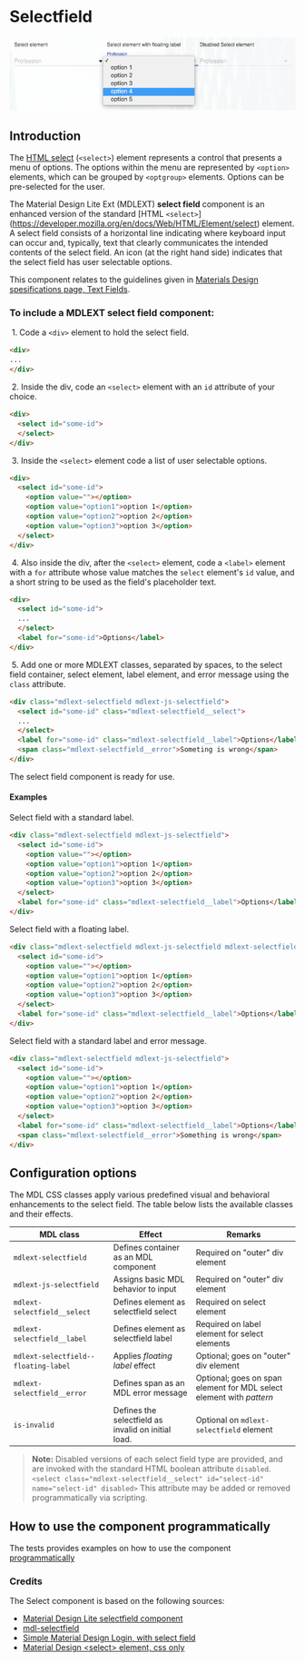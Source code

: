 # Selectfield
![Selectfield](../../etc/select-element.png)

## Introduction
The [HTML select](https://developer.mozilla.org/en/docs/Web/HTML/Element/select) (`<select>`) element represents 
a control that presents a menu of options. The options within the menu are represented by `<option>` elements, 
which can be grouped by ```<optgroup>``` elements. Options can be pre-selected for the user.

The Material Design Lite Ext (MDLEXT) **select field** component is an enhanced version of the standard 
[HTML `<select>`] (https://developer.mozilla.org/en/docs/Web/HTML/Element/select) element.
A select field consists of a horizontal line indicating where keyboard input can occur and, typically, text that clearly communicates 
the intended contents of the select field. An icon (at the right hand side) indicates that the select field has user selectable options. 

This component relates to the guidelines given in [Materials Design spesifications page, Text Fields](http://www.google.com/design/spec/components/text-fields.html). 

### To include a MDLEXT **select field** component:

&nbsp;1. Code a `<div>` element to hold the select field.
```html
<div>
...
</div>
```

&nbsp;2. Inside the div, code an `<select>` element with an `id` attribute of your choice.
```html
<div>
  <select id="some-id">
  </select>
</div>
```

&nbsp;3. Inside the `<select>` element code a list of user selectable options.
```html
<div>
  <select id="some-id">
    <option value=""></option>
    <option value="option1">option 1</option>
    <option value="option2">option 2</option>
    <option value="option3">option 3</option>
  </select>
</div>
```

&nbsp;4. Also inside the div, after the `<select>` element, code a `<label>` element with a `for` attribute 
whose value matches the `select` element's `id` value, and a short string to be used as the field's placeholder text.
```html
<div>
  <select id="some-id">
  ...
  </select>
  <label for="some-id">Options</label>
</div>
```

&nbsp;5. Add one or more MDLEXT classes, separated by spaces, to the select field container, 
select element, label element, and error message using the `class` attribute.
```html
<div class="mdlext-selectfield mdlext-js-selectfield">
  <select id="some-id" class="mdlext-selectfield__select">
  ...
  </select>
  <label for="some-id" class="mdlext-selectfield__label">Options</label>
  <span class="mdlext-selectfield__error">Someting is wrong</span>
</div>
```
The select field component is ready for use.

#### Examples

Select field with a standard label.
```html
<div class="mdlext-selectfield mdlext-js-selectfield">
  <select id="some-id">
    <option value=""></option>
    <option value="option1">option 1</option>
    <option value="option2">option 2</option>
    <option value="option3">option 3</option>
  </select>
  <label for="some-id" class="mdlext-selectfield__label">Options</label>
</div>
```

Select field with a floating label.
```html
<div class="mdlext-selectfield mdlext-js-selectfield mdlext-selectfield--floating-label">
  <select id="some-id">
    <option value=""></option>
    <option value="option1">option 1</option>
    <option value="option2">option 2</option>
    <option value="option3">option 3</option>
  </select>
  <label for="some-id" class="mdlext-selectfield__label">Options</label>
</div>
```

Select field with a standard label and error message.
```html
<div class="mdlext-selectfield mdlext-js-selectfield">
  <select id="some-id">
    <option value=""></option>
    <option value="option1">option 1</option>
    <option value="option2">option 2</option>
    <option value="option3">option 3</option>
  </select>
  <label for="some-id" class="mdlext-selectfield__label">Options</label>
  <span class="mdlext-selectfield__error">Something is wrong</span>
</div>
```


## Configuration options

The MDL CSS classes apply various predefined visual and behavioral enhancements to the select field. 
The table below lists the available classes and their effects.

| MDL class | Effect | Remarks |
|-----------|--------|---------|
| `mdlext-selectfield` | Defines container as an MDL component | Required on "outer" div element|
| `mdlext-js-selectfield` | Assigns basic MDL behavior to input | Required on "outer" div element |
| `mdlext-selectfield__select` | Defines element as selectfield select | Required on select element |
| `mdlext-selectfield__label` | Defines element as selectfield label | Required on label element for select elements |
| `mdlext-selectfield--floating-label` | Applies *floating label* effect | Optional; goes on "outer" div element |
| `mdlext-selectfield__error` | Defines span as an MDL error message | Optional; goes on span element for MDL select element with *pattern*|
| `is-invalid` | Defines the selectfield as invalid on initial load. | Optional on `mdlext-selectfield` element |
<!--
| `mdlext-selectfield--expandable` | Defines a div as an MDL expandable select field container | For expandable select fields, required on "outer" div element |
| `mdl-button` | Defines label as an MDL icon button | For expandable select fields, required on "outer" div's label element |
| `mdl-js-button` | Assigns basic behavior to icon container | For expandable input fields, required on "outer" div's label element |
| `mdl-button--icon` | Defines label as an MDL icon container | For expandable select fields, required on "outer" div's label element |
| `mdl-input__expandable-holder` | Defines a container as an MDL component | For expandable select fields, required on "inner" div element |
-->

>**Note:** Disabled versions of each select field type are provided, and are invoked with the standard HTML boolean attribute `disabled`. `<select class="mdlext-selectfield__select" id="select-id" name="select-id" disabled>`
>This attribute may be added or removed programmatically via scripting.


## How to use the component programmatically
The tests provides examples on how to use the component [programmatically](https://github.com/leifoolsen/mdl-ext/blob/master/test/selectfield/selectfield.spec.js)

### Credits 
The Select component is based on the following sources:
* [Material Design Lite selectfield component](https://github.com/mebibou/mdl-selectfield) 
* [mdl-selectfield](https://github.com/MEYVN-digital/mdl-selectfield)
* [Simple Material Design Login, with select field](http://codepen.io/michaelschofield/pen/qEzWaM)
* [Material Design &lt;select&gt; element, css only](http://codepen.io/pudgereyem/pen/PqBxQx)
